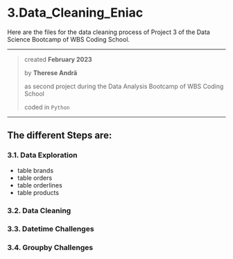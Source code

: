 # 3.Data_Cleaning_Eniac

Here are the files for the data cleaning process of Project 3 of the Data Science Bootcamp of WBS Coding School.

---

> created **February 2023** 
>
> by **Therese Andrä** 
>
> as second project during the Data Analysis Bootcamp of WBS Coding School
>
> coded in ```Python```

---

## The different Steps are:

### 3.1. Data Exploration
  * table brands
  * table orders
  * table orderlines
  * table products
  
### 3.2. Data Cleaning

### 3.3. Datetime Challenges

### 3.4. Groupby Challenges
